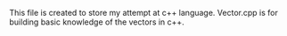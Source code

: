 This file is created to store my attempt at c++ language.
Vector.cpp is for building basic knowledge of the vectors in c++.